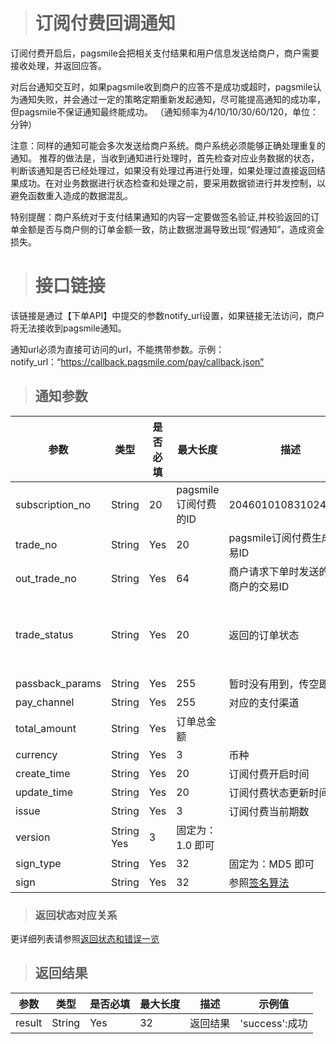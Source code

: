 ># 订阅付费回调通知

订阅付费开启后，pagsmile会把相关支付结果和用户信息发送给商户，商户需要接收处理，并返回应答。

对后台通知交互时，如果pagsmile收到商户的应答不是成功或超时，pagsmile认为通知失败，并会通过一定的策略定期重新发起通知，尽可能提高通知的成功率，但pagsmile不保证通知最终能成功。 （通知频率为4/10/10/30/60/120，单位：分钟）

注意：同样的通知可能会多次发送给商户系统。商户系统必须能够正确处理重复的通知。
推荐的做法是，当收到通知进行处理时，首先检查对应业务数据的状态，判断该通知是否已经处理过，如果没有处理过再进行处理，如果处理过直接返回结果成功。在对业务数据进行状态检查和处理之前，要采用数据锁进行并发控制，以避免函数重入造成的数据混乱。

特别提醒：商户系统对于支付结果通知的内容一定要做签名验证,并校验返回的订单金额是否与商户侧的订单金额一致，防止数据泄漏导致出现“假通知”，造成资金损失。

># 接口链接

该链接是通过【下单API】中提交的参数notify_url设置，如果链接无法访问，商户将无法接收到pagsmile通知。

通知url必须为直接可访问的url，不能携带参数。示例：notify_url：“https://callback.pagsmile.com/pay/callback.json”

>## 通知参数

参数 | 类型 | 是否必填 | 最大长度 | 描述 | 示例值
---  | ---  | ---      | ---      | ---  | ---
subscription_no | String | 20 | pagsmile订阅付费的ID | 2046010108310242020
trade_no | String | Yes | 20 | pagsmile订阅付费生成的交易ID | 2018011908344902008
out_trade_no | String | Yes | 64 | 商户请求下单时发送的对应商户的交易ID | 
trade_status | String | Yes | 20 | 返回的订单状态 | 目前返回的订单状态包含（TRADE_NORMAL、TRADE_CANCEL、RISK_CONTROL、TRADE_REFUSE）
passback_params | String | Yes | 255 | 暂时没有用到，传空即可 | 
pay_channel | String | Yes | 255 | 对应的支付渠道 | 
total_amount | String | Yes | 订单总金额 | 
currency | String | Yes | 3 | 币种 | 
create_time | String | Yes | 20 | 订阅付费开启时间
update_time | String | Yes | 20 | 订阅付费状态更新时间
issue | String | Yes | 3 | 订阅付费当前期数
version | String Yes | 3 | 固定为：1.0 即可 | 
sign_type | String | Yes | 32 | 固定为：MD5 即可 |  
sign | String | Yes | 32 | 参照[签名算法](DriectSign)

>### 返回状态对应关系  

更详细列表请参照[返回状态和错误一览](ReturnResult)

>## 返回结果

参数 | 类型 | 是否必填 | 最大长度 | 描述 | 示例值
---  | ---  | ---      | ---      | ---  | ---
result | String | Yes | 32 | 返回结果 | 'success':成功
